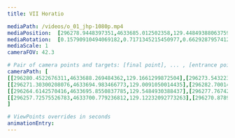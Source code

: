 ```yaml
---
title: VII Horatio

mediaPath: /videos/o_01_jhp-1080p.mp4
mediaPosition:  [296278.9448397351,4633685.012502358,129.44849388063759]
mediaRotation:  [0.15790910494069182,0.7171345215450977,0.6629287957412491,0.14597330016880003]
mediaScale: 1
cameraFOV: 42.3

# Pair of camera points and targets: [final point], ... , [entrance point]
cameraPath: [
[[296280.4522676311,4633688.269484362,129.1661299872504],[296273.54322310793,4633673.34165018,130.46029783194166]],
[[296271.30300208076,4633694.983466773,129.0091050014435],[296282.70014707115,4633683.054522674,128.7737781228023]],
[[296264.6142570416,4633695.8550837785,129.5484930388437],[296277.76742907707,4633685.912275758,128.92830430785907]],
[[296257.72575526783,4633700.779236812,129.12232092773263],[296270.8789273033,4633690.836428791,128.502132196748]]
]

# ViewPoints overrides in seconds
animationEntry:
---
```

